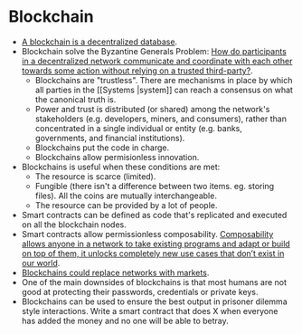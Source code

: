 # Blockchain

- [A blockchain is a decentralized database](https://www.youtube.com/watch?v=bBC-nXj3Ng4).
- Blockchain solve the Byzantine Generals Problem: [How do participants in a decentralized network communicate and coordinate with each other towards some action without relying on a trusted third-party?](https://a16z.com/2019/11/08/crypto-glossary/).
	- Blockchains are "trustless". There are mechanisms in place by which all parties in the [[Systems |system]] can reach a consensus on what the canonical truth is.
	- Power and trust is distributed (or shared) among the network's stakeholders (e.g. developers, miners, and consumers), rather than concentrated in a single individual or entity (e.g. banks, governments, and financial institutions).
	- Blockchains put the code in charge.
	- Blockchains allow permisionless innovation.
- Blockchains is useful when these conditions are met:
	- The resource is scarce (limited).
	- Fungible (there isn't a difference between two items. eg. storing files). All the coins are mutually interchangeable.
	- The resource can be provided by a lot of people.
- Smart contracts can be defined as code that's replicated and executed on all the blockchain nodes.
- Smart contracts allow permissionless composability. [Composability allows anyone in a network to take existing programs and adapt or build on top of them, it unlocks completely new use cases that don’t exist in our world](https://future.a16z.com/how-composability-unlocks-crypto-and-everything-else/).
- [Blockchains could replace networks with markets](https://twitter.com/naval/status/877467629308395521).
- One of the main downsides of blockchains is that most humans are not good at protecting their passwords, credentials or private keys.
- Blockchains can be used to ensure the best output in prisoner dilemma style interactions. Write a smart contract that does X when everyone has added the money and no one will be able to betray.
